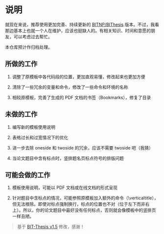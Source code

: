 # 说明

就现在来说，推荐使用更加完善、持续更新的 [BITNP/BIThesis](https://github.com/BITNP/BIThesis) 版本。不过，我看那边基本上也就一个人在维护，应该也挺缺人的。有相关知识、时间和意愿的朋友，可以考虑过去帮忙。

本仓库预计作归档处理。

## 所做的工作

1. 调整了原模板中各代码段的位置，更加直观易懂，修改起来也更加方便

2. 清除了一些冗余的变量和命令，修改了一些命令和环境的名称

3. 相较原模板，完善了生成的 PDF 文档的书签（Bookmarks），修复了目录

## 未做的工作

1. 编写新的模板使用说明

2. 表格过长和过宽情况下的优化

3. 进一步去除 oneside 和 twoside 的冗余，应该不需要 twoside 吧（我猜）

4. 当论文题目中含有标点时，竖排题名页标点符号的排版问题

## 可能会做的工作

1. 模板使用说明，可能以 PDF 文档或在线文档的形式呈现

2. 针对题目中含标点的情况，可能参照原模板加入额外的命令（\verticaltitle），但无法根除。即使对标点强制换行，标点的位置也不对（位于左下而非右上）。所以，你的论文题目中最好没有任何标点，否则就会像模板中的竖排页一样丑陋。

> 基于 [BIT-Thesis v1.5](https://github.com/BIT-thesis/LaTeX-template/tree/v1.5) 修改，感谢！

